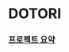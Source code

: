 # DOTORI

### [프로젝트 요약](https://almond-polka-706.notion.site/WEEK00-eb486cc57d654eea9f1327b5353ff340)
